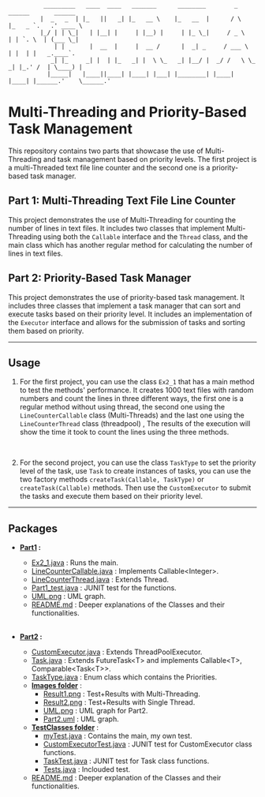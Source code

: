 ```
          _________   ____  ____   _______      ________        _        ______       ______   
         |  _   _  | |_   ||   _| |_   __ \    |_   __  |      / \      |_   _ `.   .' ____ \  
         |_/ | | \_|   | |__| |     | |__) |     | |_ \_|     / _ \       | | `. \  | (___ \_| 
             | |       |  __  |     |  __ /      |  _| _     / ___ \      | |  | |   _.____`.  
            _| |_     _| |  | |_   _| |  \ \_   _| |__/ |  _/ /   \ \_   _| |_.' /  | \____) | 
           |_____|   |____||____| |____| |___| |________| |____| |____| |______.'    \______.' 
```

# Multi-Threading and Priority-Based Task Management

This repository contains two parts that showcase the use of Multi-Threading and task management based on priority levels. The first project is a multi-Threaded text file line counter and the second one is a priority-based task manager.

## Part 1: Multi-Threading Text File Line Counter
This project demonstrates the use of Multi-Threading for counting the number of lines in text files. It includes two classes that implement Multi-Threading using both the `Callable` interface and the `Thread` class, and the main class which has another regular method for calculating the number of lines in text files.

## Part 2: Priority-Based Task Manager
This project demonstrates the use of priority-based task management. It includes three classes that implement a task manager that can sort and execute tasks based on their priority level. It includes an implementation of the `Executor` interface and allows for the submission of tasks and sorting them based on priority.

---

## Usage

1. For the first project, you can use the class `Ex2_1` that has a main method to test the methods' performance. It creates 1000 text files with random numbers and count the lines in three different ways, the first one is a regular method without using thread, the second one using the `LineCounterCallable` class (Multi-Threads) and the last one using the `LineCounterThread` class (threadpool) , The results of the execution will show the time it took to count the lines using the three methods.
<br>


2. For the second project, you can use the class `TaskType` to set the priority level of the task, use `Task` to create instances of tasks, you can use the two factory methods `createTask(Callable, TaskType)` or `createTask(Callable)` methods. Then use the `CustomExecutor` to submit the tasks and execute them based on their priority level.

---

## Packages

- **[Part1](https://github.com/Lara1011/OOP_2/tree/main/Part1) :** 
  * [Ex2_1.java](https://github.com/Lara1011/OOP_2/blob/main/Part1/Ex2_1.java) : Runs the main.
  * [LineCounterCallable.java](https://github.com/Lara1011/OOP_2/blob/main/Part1/LineCounterCallable.java) : Implements Callable\<Integer>.
  * [LineCounterThread.java](https://github.com/Lara1011/OOP_2/blob/main/Part1/LineCounterThread.java) : Extends Thread.
  * [Part1_test.java](https://github.com/Lara1011/OOP_2/blob/main/Part1/Part1_test.java) : JUNIT test for the functions.
  * [UML.png](https://github.com/Lara1011/OOP_2/blob/main/Part1/UML.png) : UML graph.
  * [README.md](https://github.com/Lara1011/OOP_2/blob/main/Part1/README.md) : Deeper explanations of the Classes and their functionalities.
  

  <br>

- **[Part2](https://github.com/Lara1011/OOP_2/blob/main/Part2) :**
  * [CustomExecutor.java](https://github.com/Lara1011/OOP_2/blob/main/Part2/CustomExecutor.java) : Extends ThreadPoolExecutor.
  * [Task.java](https://github.com/Lara1011/OOP_2/blob/main/Part2/Task.java) : Extends FutureTask\<T> and implements Callable\<T>, Comparable\<Task\<T>>.
  * [TaskType.java](https://github.com/Lara1011/OOP_2/blob/main/Part2/TaskType.java) : Enum class which contains the Priorities.
  * **[Images folder](https://github.com/Lara1011/OOP_2/blob/main/Part2/Images)** :
    * [Result1.png](https://github.com/Lara1011/OOP_2/blob/main/Part2/Images/Result1.png) : Test+Results with Multi-Threading.
    * [Result2.png](https://github.com/Lara1011/OOP_2/blob/main/Part2/Images/Result2.png) : Test+Results with Single Thread.
    * [UML.png](https://github.com/Lara1011/OOP_2/blob/main/Part2/Images/UML.png) : UML graph for Part2.
    * [Part2.uml](https://github.com/Lara1011/OOP_2/blob/main/Part2/Images/Part2.uml) : UML graph.
  * **[TestClasses folder](https://github.com/Lara1011/OOP_2/blob/main/Part2/TestClasses)** :
      * [myTest.java](https://github.com/Lara1011/OOP_2/blob/main/Part2/TestClasses/myTest.java) : Contains the main, my own test.
      * [CustomExecutorTest.java](https://github.com/Lara1011/OOP_2/blob/main/Part2/TestClasses/CustomExecutorTest.java) : JUNIT test for CustomExecutor class functions.
      * [TaskTest.java](https://github.com/Lara1011/OOP_2/blob/main/Part2/TestClasses/TaskTest.java) : JUNIT test for Task class functions.
      * [Tests.java](https://github.com/Lara1011/OOP_2/blob/main/Part2/TestClasses/Tests.java) : Inclouded test.
  * [README.md](https://github.com/Lara1011/OOP_2/blob/main/Part2/README.md) : Deeper explanation of the Classes and their functionalities.

